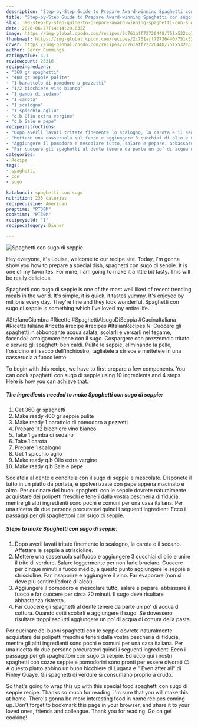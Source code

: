 ```yaml
---
description: "Step-by-Step Guide to Prepare Award-winning Spaghetti con sugo di seppie"
title: "Step-by-Step Guide to Prepare Award-winning Spaghetti con sugo di seppie"
slug: 390-step-by-step-guide-to-prepare-award-winning-spaghetti-con-sugo-di-seppie
date: 2020-06-27T14:14:29.632Z
image: https://img-global.cpcdn.com/recipes/2c761aff72726440/751x532cq70/spaghetti-con-sugo-di-seppie-recipe-main-photo.jpg
thumbnail: https://img-global.cpcdn.com/recipes/2c761aff72726440/751x532cq70/spaghetti-con-sugo-di-seppie-recipe-main-photo.jpg
cover: https://img-global.cpcdn.com/recipes/2c761aff72726440/751x532cq70/spaghetti-con-sugo-di-seppie-recipe-main-photo.jpg
author: Jerry Cummings
ratingvalue: 4.1
reviewcount: 25316
recipeingredient:
- "360 gr spaghetti"
- "400 gr seppie pulite"
- "1 barattolo di pomodoro a pezzetti"
- "1/2 bicchiere vino bianco"
- "1 gamba di sedano"
- "1 carota"
- "1 scalogno"
- "1 spicchio aglio"
- "q.b Olio extra vergine"
- "q.b Sale e pepe"
recipeinstructions:
- "Dopo averli lavati tritate finemente lo scalogno, la carota e il sedano. Affettare le seppie a striscioline."
- "Mettere una casseruola sul fuoco e aggiungere 3 cucchiai di olio e unire il trito di verdure. Salare leggermente per non farle bruciare. Cuocere per cinque minuti a fuoco medio, a questo punto aggiungere le seppie a striscioline. Far insaporire e aggiungere il vino. Far evaporare (non si deve più sentire l’odore di alcol)."
- "Aggiungere il pomodoro e mescolare tutto, salare e pepare. abbassare il fuoco e far cuocere per circa 20 minuti. Il sugo deve risultare abbastanza ristretto."
- "Far cuocere gli spaghetti al dente tenere da parte un po’ di acqua di cottura. Quando cotti scolarli e aggiungere il sugo. Se dovessero risultare troppi asciutti aggiungere un po’ di acqua di cottura della pasta."
categories:
- Recipe
tags:
- spaghetti
- con
- sugo

katakunci: spaghetti con sugo 
nutrition: 235 calories
recipecuisine: American
preptime: "PT38M"
cooktime: "PT30M"
recipeyield: "1"
recipecategory: Dinner

---
```



![Spaghetti con sugo di seppie](https://img-global.cpcdn.com/recipes/2c761aff72726440/751x532cq70/spaghetti-con-sugo-di-seppie-recipe-main-photo.jpg)

Hey everyone, it's Louise, welcome to our recipe site. Today, I'm gonna show you how to prepare a special dish, spaghetti con sugo di seppie. It is one of my favorites. For mine, I am going to make it a little bit tasty. This will be really delicious.

Spaghetti con sugo di seppie is one of the most well liked of recent trending meals in the world. It's simple, it is quick, it tastes yummy. It's enjoyed by millions every day. They're fine and they look wonderful. Spaghetti con sugo di seppie is something which I've loved my entire life.

#StefanoGiambra #Ricette #SpaghettiAlsugoDiSeppia #CucinaItaliana #RicetteItaliane #ricetta #recipe #recipes #ItalianRecipes N. Cuocere gli spaghetti in abbondante acqua salata, scolarli e versarli nel tegame, facendoli amalgamare bene con il sugo. Cospargere con prezzemolo tritato e servire gli spaghetti ben caldi. Pulite le seppie, eliminando la pelle, l&#39;ossicino e il sacco dell&#39;inchiostro, tagliatele a strisce e mettetele in una casseruola a fuoco lento.


To begin with this recipe, we have to first prepare a few components. You can cook spaghetti con sugo di seppie using 10 ingredients and 4 steps. Here is how you can achieve that.

<!--inarticleads1-->

##### The ingredients needed to make Spaghetti con sugo di seppie:

1. Get 360 gr spaghetti
1. Make ready 400 gr seppie pulite
1. Make ready 1 barattolo di pomodoro a pezzetti
1. Prepare 1/2 bicchiere vino bianco
1. Take 1 gamba di sedano
1. Take 1 carota
1. Prepare 1 scalogno
1. Get 1 spicchio aglio
1. Make ready q.b Olio extra vergine
1. Make ready q.b Sale e pepe


Scolatela al dente e conditela con il sugo di seppie e mescolate. Disponete il tutto in un piatto da portata, e spolverizzate con pepe appena macinato e altro. Per cucinare dei buoni spaghetti con le seppie dovrete naturalmente acquistare dei polipetti freschi e teneri dalla vostra pescheria di fiducia, mentre gli altri ingredienti sono pochi e comuni per una casa italiana. Per una ricetta da due persone procuratevi quindi i seguenti ingredienti Ecco i passaggi per gli spaghettoni con sugo di seppie. 

<!--inarticleads2-->

##### Steps to make Spaghetti con sugo di seppie:

1. Dopo averli lavati tritate finemente lo scalogno, la carota e il sedano. Affettare le seppie a striscioline.
1. Mettere una casseruola sul fuoco e aggiungere 3 cucchiai di olio e unire il trito di verdure. Salare leggermente per non farle bruciare. Cuocere per cinque minuti a fuoco medio, a questo punto aggiungere le seppie a striscioline. Far insaporire e aggiungere il vino. Far evaporare (non si deve più sentire l’odore di alcol).
1. Aggiungere il pomodoro e mescolare tutto, salare e pepare. abbassare il fuoco e far cuocere per circa 20 minuti. Il sugo deve risultare abbastanza ristretto.
1. Far cuocere gli spaghetti al dente tenere da parte un po’ di acqua di cottura. Quando cotti scolarli e aggiungere il sugo. Se dovessero risultare troppi asciutti aggiungere un po’ di acqua di cottura della pasta.


Per cucinare dei buoni spaghetti con le seppie dovrete naturalmente acquistare dei polipetti freschi e teneri dalla vostra pescheria di fiducia, mentre gli altri ingredienti sono pochi e comuni per una casa italiana. Per una ricetta da due persone procuratevi quindi i seguenti ingredienti Ecco i passaggi per gli spaghettoni con sugo di seppie. Ed ecco qui i nostri spaghetti con cozze seppie e pomodorini sono pronti per essere divorati 😉. A questo piatto abbino un buon bicchiere di Lugana e &#34; Even after all&#34; di Finley Quaye. Gli spaghetti di verdure si consumano proprio a crudo. 

So that's going to wrap this up with this special food spaghetti con sugo di seppie recipe. Thanks so much for reading. I'm sure that you will make this at home. There's gonna be more interesting food in home recipes coming up. Don't forget to bookmark this page in your browser, and share it to your loved ones, friends and colleague. Thank you for reading. Go on get cooking!
